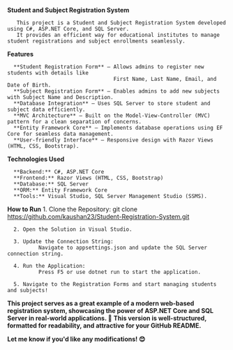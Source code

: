 **Student and Subject Registration System**

       This project is a Student and Subject Registration System developed using C#, ASP.NET Core, and SQL Server. 
       It provides an efficient way for educational institutes to manage student registrations and subject enrollments seamlessly.
        
**Features**

      **Student Registration Form** – Allows admins to register new students with details like 
                                      First Name, Last Name, Email, and Date of Birth.
      **Subject Registration Form** – Enables admins to add new subjects with Subject Name and Description.
      **Database Integration** – Uses SQL Server to store student and subject data efficiently.
      **MVC Architecture** – Built on the Model-View-Controller (MVC) pattern for a clean separation of concerns.
      **Entity Framework Core** – Implements database operations using EF Core for seamless data management.
      **User-friendly Interface** – Responsive design with Razor Views (HTML, CSS, Bootstrap).
      
**Technologies Used**

      **Backend:** C#, ASP.NET Core
      **Frontend:** Razor Views (HTML, CSS, Bootstrap)
      **Database:** SQL Server
      **ORM:** Entity Framework Core
      **Tools:** Visual Studio, SQL Server Management Studio (SSMS).
      
**How to Run**
      1. Clone the Repository:
              git clone https://github.com/kaushan23/Student-Registration-System.git

      2. Open the Solution in Visual Studio.

      3. Update the Connection String:
              Navigate to appsettings.json and update the SQL Server connection string.

      4. Run the Application:
              Press F5 or use dotnet run to start the application.

      5. Navigate to the Registration Forms and start managing students and subjects!

**This project serves as a great example of a modern web-based registration system, showcasing
the power of ASP.NET Core and SQL Server in real-world applications. 🚀**
**This version is well-structured, formatted for readability, and attractive for your GitHub README.** 

**Let me know if you'd like any modifications! 😊**
